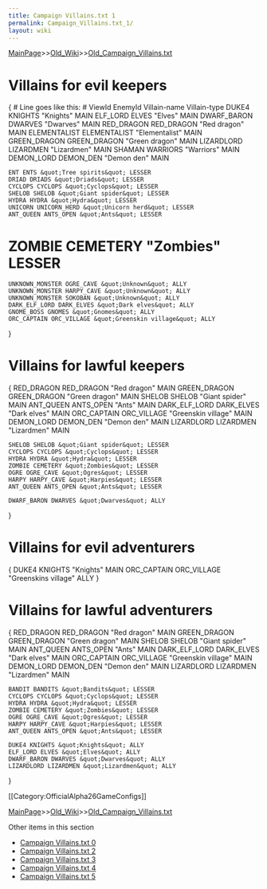 ```yaml
---
title: Campaign Villains.txt 1
permalink: Campaign_Villains.txt_1/
layout: wiki
---
```


[MainPage](/keeperrl_wiki/ "wikilink")>>[Old_Wiki](/keeperrl_wiki/Old_Wiki "wikilink")>>[Old_Campaign_Villains.txt](/keeperrl_wiki/Old_Campaign_Villains.txt "wikilink")

# Villains for evil keepers
{
    # Line goes like this:
    # ViewId EnemyId Villain-name Villain-type
    DUKE4 KNIGHTS &quot;Knights&quot; MAIN
    ELF_LORD ELVES &quot;Elves&quot; MAIN
    DWARF_BARON DWARVES &quot;Dwarves&quot; MAIN
    RED_DRAGON RED_DRAGON &quot;Red dragon&quot; MAIN
    ELEMENTALIST ELEMENTALIST &quot;Elementalist&quot; MAIN
    GREEN_DRAGON GREEN_DRAGON &quot;Green dragon&quot; MAIN
    LIZARDLORD LIZARDMEN &quot;Lizardmen&quot; MAIN
    SHAMAN WARRIORS &quot;Warriors&quot; MAIN
    DEMON_LORD DEMON_DEN &quot;Demon den&quot; MAIN

    ENT ENTS &quot;Tree spirits&quot; LESSER
    DRIAD DRIADS &quot;Driads&quot; LESSER
    CYCLOPS CYCLOPS &quot;Cyclops&quot; LESSER
    SHELOB SHELOB &quot;Giant spider&quot; LESSER
    HYDRA HYDRA &quot;Hydra&quot; LESSER
    UNICORN UNICORN_HERD &quot;Unicorn herd&quot; LESSER
    ANT_QUEEN ANTS_OPEN &quot;Ants&quot; LESSER
#    ZOMBIE CEMETERY &quot;Zombies&quot; LESSER

    UNKNOWN_MONSTER OGRE_CAVE &quot;Unknown&quot; ALLY
    UNKNOWN_MONSTER HARPY_CAVE &quot;Unknown&quot; ALLY
    UNKNOWN_MONSTER SOKOBAN &quot;Unknown&quot; ALLY
    DARK_ELF_LORD DARK_ELVES &quot;Dark elves&quot; ALLY
    GNOME_BOSS GNOMES &quot;Gnomes&quot; ALLY
    ORC_CAPTAIN ORC_VILLAGE &quot;Greenskin village&quot; ALLY
}

# Villains for lawful keepers
{
    RED_DRAGON RED_DRAGON &quot;Red dragon&quot; MAIN
    GREEN_DRAGON GREEN_DRAGON &quot;Green dragon&quot; MAIN
    SHELOB SHELOB &quot;Giant spider&quot; MAIN
    ANT_QUEEN ANTS_OPEN &quot;Ants&quot; MAIN
    DARK_ELF_LORD DARK_ELVES &quot;Dark elves&quot; MAIN
    ORC_CAPTAIN ORC_VILLAGE &quot;Greenskin village&quot; MAIN
    DEMON_LORD DEMON_DEN &quot;Demon den&quot; MAIN
    LIZARDLORD LIZARDMEN &quot;Lizardmen&quot; MAIN

    SHELOB SHELOB &quot;Giant spider&quot; LESSER
    CYCLOPS CYCLOPS &quot;Cyclops&quot; LESSER
    HYDRA HYDRA &quot;Hydra&quot; LESSER
    ZOMBIE CEMETERY &quot;Zombies&quot; LESSER
    OGRE OGRE_CAVE &quot;Ogres&quot; LESSER
    HARPY HARPY_CAVE &quot;Harpies&quot; LESSER
    ANT_QUEEN ANTS_OPEN &quot;Ants&quot; LESSER

    DWARF_BARON DWARVES &quot;Dwarves&quot; ALLY
}

# Villains for evil adventurers
{
    DUKE4 KNIGHTS &quot;Knights&quot; MAIN
    ORC_CAPTAIN ORC_VILLAGE &quot;Greenskins village&quot; ALLY
}

# Villains for lawful adventurers
{
    RED_DRAGON RED_DRAGON &quot;Red dragon&quot; MAIN
    GREEN_DRAGON GREEN_DRAGON &quot;Green dragon&quot; MAIN
    SHELOB SHELOB &quot;Giant spider&quot; MAIN
    ANT_QUEEN ANTS_OPEN &quot;Ants&quot; MAIN
    DARK_ELF_LORD DARK_ELVES &quot;Dark elves&quot; MAIN
    ORC_CAPTAIN ORC_VILLAGE &quot;Greenskin village&quot; MAIN
    DEMON_LORD DEMON_DEN &quot;Demon den&quot; MAIN
    LIZARDLORD LIZARDMEN &quot;Lizardmen&quot; MAIN

    BANDIT BANDITS &quot;Bandits&quot; LESSER
    CYCLOPS CYCLOPS &quot;Cyclops&quot; LESSER
    HYDRA HYDRA &quot;Hydra&quot; LESSER
    ZOMBIE CEMETERY &quot;Zombies&quot; LESSER
    OGRE OGRE_CAVE &quot;Ogres&quot; LESSER
    HARPY HARPY_CAVE &quot;Harpies&quot; LESSER
    ANT_QUEEN ANTS_OPEN &quot;Ants&quot; LESSER

    DUKE4 KNIGHTS &quot;Knights&quot; ALLY
    ELF_LORD ELVES &quot;Elves&quot; ALLY
    DWARF_BARON DWARVES &quot;Dwarves&quot; ALLY
    LIZARDLORD LIZARDMEN &quot;Lizardmen&quot; ALLY
}


[[Category:OfficialAlpha26GameConfigs]]

[MainPage](/keeperrl_wiki/ "wikilink")>>[Old_Wiki](/keeperrl_wiki/Old_Wiki "wikilink")>>[Old_Campaign_Villains.txt](/keeperrl_wiki/Old_Campaign_Villains.txt "wikilink")

Other items in this section
-    [Campaign Villains.txt 0](/keeperrl_wiki/Campaign_Villains.txt_0 "wikilink")
-    [Campaign Villains.txt 2](/keeperrl_wiki/Campaign_Villains.txt_2 "wikilink")
-    [Campaign Villains.txt 3](/keeperrl_wiki/Campaign_Villains.txt_3 "wikilink")
-    [Campaign Villains.txt 4](/keeperrl_wiki/Campaign_Villains.txt_4 "wikilink")
-    [Campaign Villains.txt 5](/keeperrl_wiki/Campaign_Villains.txt_5 "wikilink")
